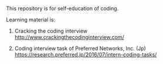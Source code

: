 This repository is for self-education of coding.

Learning material is:

 1. Cracking the coding interview
    http://www.crackingthecodinginterview.com/

 2. Coding interview task of Preferred Networks, Inc. (Jp)
    https://research.preferred.jp/2016/07/intern-coding-tasks/

